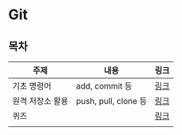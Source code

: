 # Git

## 목차

| 주제             | 내용                 | 링크                               |
| ---------------- | -------------------- | ---------------------------------- |
| 기초 명령어      | add, commit 등       | [링크](./01_git_기초명령어.md)     |
| 원격 저장소 활용 | push, pull, clone 등 | [링크](./02_git_원격저장소활용.md) |
| 퀴즈             |                      | [링크](./03_git_quiz)              |
|                  |                      |                                    |

